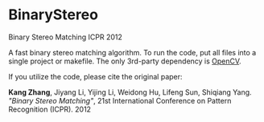 BinaryStereo
============

Binary Stereo Matching ICPR 2012

A fast binary stereo matching algorithm. To run the code, put all files into a single project or makefile. The only 3rd-party dependency is [OpenCV](http://opencv.org/).

If you utilize the code, please cite the original paper:

**Kang Zhang**, Jiyang Li, Yijing Li, Weidong Hu, Lifeng Sun, Shiqiang Yang. _"Binary Stereo Matching"_, 21st International Conference on Pattern Recognition (ICPR). 2012
